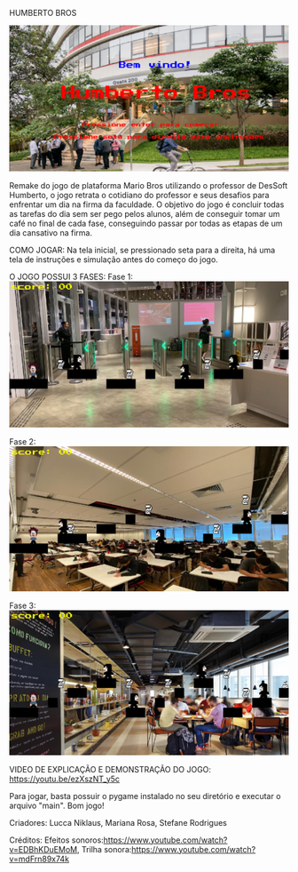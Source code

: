 HUMBERTO BROS

![alt text](image.png)

Remake do jogo de plataforma Mario Bros utilizando o professor de DesSoft Humberto, o jogo retrata o cotidiano do professor e seus desafios para enfrentar um dia na firma da faculdade.
O objetivo do jogo é concluir todas as tarefas do dia sem ser pego pelos alunos, além de conseguir tomar um café no final de cada fase, conseguindo passar por todas as etapas de um dia cansativo na firma.

COMO JOGAR:
Na tela inicial, se pressionado seta para a direita, há uma tela de instruções e simulação antes do começo do jogo.

O JOGO POSSUI 3 FASES:
Fase 1:
![alt text](image-1.png)

Fase 2:
![alt text](image-2.png)

Fase 3:
![alt text](image-3.png)

VIDEO DE EXPLICAÇÃO E DEMONSTRAÇÃO DO JOGO:
https://youtu.be/ezXszNT_y5c

Para jogar, basta possuir o pygame instalado no seu diretório e executar o arquivo "main". Bom jogo!


Criadores:
Lucca Niklaus,
Mariana Rosa,
Stefane Rodrigues


Créditos:
Efeitos sonoros:https://www.youtube.com/watch?v=EDBhKDuEMoM,
Trilha sonora:https://www.youtube.com/watch?v=mdFrn89x74k
